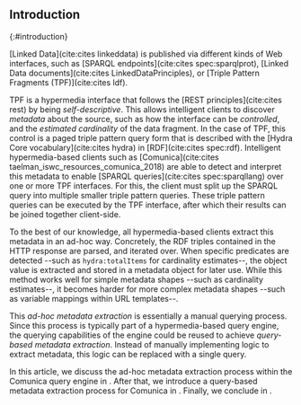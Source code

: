 ## Introduction
{:#introduction}

[Linked Data](cite:cites linkeddata) is published via different kinds of Web interfaces,
such as [SPARQL endpoints](cite:cites spec:sparqlprot),
[Linked Data documents](cite:cites LinkedDataPrinciples),
or [Triple Pattern Fragments (TPF)](cite:cites ldf).

TPF is a hypermedia interface that follows the [REST principles](cite:cites rest) by being *self-descriptive*.
This allows intelligent clients to discover *metadata* about the source,
such as how the interface can be *controlled*,
and the *estimated cardinality* of the data fragment.
In the case of TPF, this control is a paged triple pattern query form
that is described with the [Hydra Core vocabulary](cite:cites hydra) in [RDF](cite:cites spec:rdf).
Intelligent hypermedia-based clients such as [Comunica](cite:cites taelman_iswc_resources_comunica_2018)
are able to detect and interpret this metadata
to enable [SPARQL queries](cite:cites spec:sparqllang) over one or more TPF interfaces.
For this, the client must split up the SPARQL query into multiple smaller triple pattern queries.
These triple pattern queries can be executed by the TPF interface,
after which their results can be joined together client-side.

To the best of our knowledge, all hypermedia-based clients extract this metadata in an ad-hoc way.
Concretely, the RDF triples contained in the HTTP response are parsed, and iterated over.
When specific predicates are detected --such as `hydra:totalItems` for cardinality estimates--,
the object value is extracted and stored in a metadata object for later use.
While this method works well for simple metadata shapes --such as cardinality estimates--,
it becomes harder for more complex metadata shapes --such as variable mappings within URL templates--.

This *ad-hoc metadata extraction* is essentially a manual querying process.
Since this process is typically part of a hypermedia-based query engine,
the querying capabilities of the engine could be reused to achieve *query-based metadata extraction*.
Instead of manually implementing logic to extract metadata,
this logic can be replaced with a single query.

In this article, we discuss the ad-hoc metadata extraction process
within the Comunica query engine in [](#adhoc_metadata_extraction).
After that, we introduce a query-based metadata extraction process for Comunica in [](#querybased_metadata_extraction).
Finally, we conclude in [](#conclusions).
